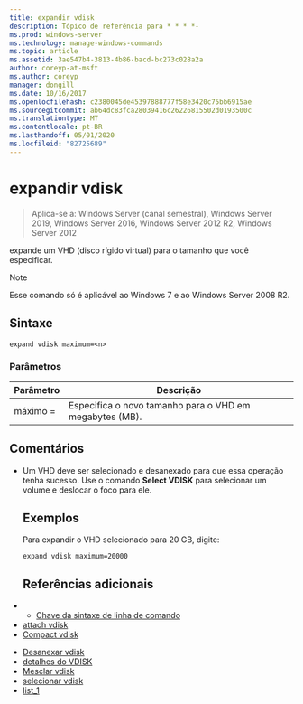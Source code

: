 ```yaml
---
title: expandir vdisk
description: Tópico de referência para * * * *-
ms.prod: windows-server
ms.technology: manage-windows-commands
ms.topic: article
ms.assetid: 3ae547b4-3813-4b86-bacd-bc273c028a2a
author: coreyp-at-msft
ms.author: coreyp
manager: dongill
ms.date: 10/16/2017
ms.openlocfilehash: c2380045de45397888777f58e3420c75bb6915ae
ms.sourcegitcommit: ab64dc83fca28039416c26226815502d0193500c
ms.translationtype: MT
ms.contentlocale: pt-BR
ms.lasthandoff: 05/01/2020
ms.locfileid: "82725689"
---
```

# <a name="expand-vdisk"></a>expandir vdisk

> Aplica-se a: Windows Server (canal semestral), Windows Server 2019, Windows Server 2016, Windows Server 2012 R2, Windows Server 2012

expande um VHD (disco rígido virtual) para o tamanho que você especificar.
> [!NOTE]
> Esse comando só é aplicável ao Windows 7 e ao Windows Server 2008 R2.
> ## <a name="syntax"></a>Sintaxe
> ```
> expand vdisk maximum=<n>
> ```
> ### <a name="parameters"></a>Parâmetros
> 
> |  Parâmetro  |                      Descrição                      |
> |-------------|-------------------------------------------------------|
> | máximo =<n> | Especifica o novo tamanho para o VHD em megabytes (MB). |
> 
> ## <a name="remarks"></a>Comentários
> - Um VHD deve ser selecionado e desanexado para que essa operação tenha sucesso. Use o comando **Select VDISK** para selecionar um volume e deslocar o foco para ele.
>   ## <a name="examples"></a>Exemplos
>   Para expandir o VHD selecionado para 20 GB, digite:
>   ```
>   expand vdisk maximum=20000
>   ```
>   ## <a name="additional-references"></a>Referências adicionais
> - - [Chave da sintaxe de linha de comando](command-line-syntax-key.md)
> - [attach vdisk](attach-vdisk.md)
> - [Compact vdisk](compact-vdisk.md)

-   [Desanexar vdisk](detach-vdisk.md)
-   [detalhes do VDISK](detail-vdisk.md)
-   [Mesclar vdisk](merge-vdisk.md)
-   [selecionar vdisk](select-vdisk.md)
-   [list_1](list_1.md)
